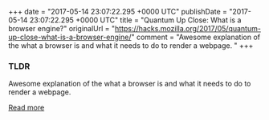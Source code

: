 +++
date = "2017-05-14 23:07:22.295 +0000 UTC"
publishDate = "2017-05-14 23:07:22.295 +0000 UTC"
title = "Quantum Up Close: What is a browser engine?"
originalUrl = "https://hacks.mozilla.org/2017/05/quantum-up-close-what-is-a-browser-engine/"
comment = "Awesome explanation of the what a browser is and what it needs to do to render a webpage. "
+++

### TLDR

Awesome explanation of the what a browser is and what it needs to do to render a webpage.

[Read more](https://hacks.mozilla.org/2017/05/quantum-up-close-what-is-a-browser-engine/)
